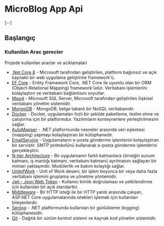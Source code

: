 # MicroBlog App Api

[--]

## Başlangıç

### Kullanilan Arac gerecler

Projede kullanilan araclar ve aciklamalari
- [.Net Core 8](https://learn.microsoft.com/en-us/dotnet/core/whats-new/dotnet-8/overview) - Microsoft tarafından geliştirilen, platform bağımsız ve açık kaynaklı bir web uygulama geliştirme framework'ü.
- [EF Core](https://learn.microsoft.com/en-us/ef/core/) -  Entity Framework Core, .NET Core ile uyumlu olan bir ORM (Object-Relational Mapping) framework'üdür. Veritabanı işlemlerini kolaylaştırır ve veritabanı bağlantısını soyutlar.
- [Mssql](https://learn.microsoft.com/en-us/sql/sql-server/what-is-sql-server?view=sql-server-ver16) - Microsoft SQL Server, Microsoft tarafından geliştirilen ilişkisel veritabanı yönetim sistemidir. 
- [MongoDB](https://www.mongodb.com/) - MongoDB, belge tabanlı bir NoSQL veritabanıdır. 
- [Docker](https://docs.docker.com/get-started/overview/) - Docker, uygulamaları hızlı bir şekilde paketleme, teslim etme ve çalıştırma için bir platformdur. Yazılımların konteynerlere yerleştirilmesini sağlar.
- [AutoMapper](https://docs.automapper.org/en/stable/) - .NET platformunda nesneler arasında veri eşlemesi (mapping) yapmayı kolaylaştıran bir kütüphanedir. 
- [EmailService](https://learn.microsoft.com/en-us/dotnet/api/system.net.mail.smtpclient?view=net-8.0) - Uygulamaların e-posta gönderme işlemlerini kolaylaştıran bir servistir. SMTP protokolünü kullanarak e-posta gönderme işlemlerini gerçekleştirir.
- [N-tier Architecture](https://learn.microsoft.com/en-us/azure/architecture/guide/architecture-styles/n-tier) - Bir uygulamanın farklı katmanlara (örneğin sunum katmanı, iş mantığı katmanı, veritabanı katmanı) ayrılmasını sağlayan bir mimari yaklaşımdır. Modülerlik ve bakım kolaylığı sağlar.
- [UnitofWork](https://learn.microsoft.com/en-us/aspnet/mvc/overview/older-versions/getting-started-with-ef-5-using-mvc-4/implementing-the-repository-and-unit-of-work-patterns-in-an-asp-net-mvc-application) - Unit of Work deseni, bir işlem boyunca bir veya daha fazla veritabanı işlemini gruplama ve yönetme yöntemidir. 
- [Jwt - Json Web Token](https://jwt.io/introduction) - Kullanıcı kimlik doğrulaması ve yetkilendirme için kullanılan bir açık standarttır.
- [Middleware](https://learn.microsoft.com/en-us/aspnet/core/fundamentals/middleware/?view=aspnetcore-8.0) - Bir HTTP isteği ile bir HTTP yanıtı arasında çalışan, ASP.NET Core uygulamalarında istekleri işlemek için kullanılan bileşenlerdir.
- [Serilog](https://serilog.net/) - .NET platformunda kullanılan bir günlükleme (logging) kütüphanesidir.
- [Git](https://git-scm.com/) - Dağıtık bir sürüm kontrol sistemi ve kaynak kod yönetim sistemidir.
